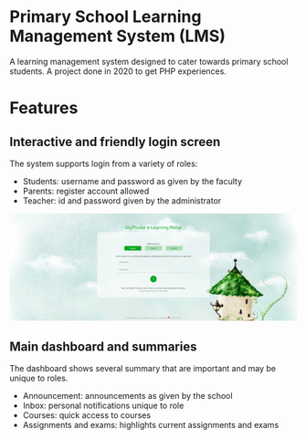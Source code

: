 # Primary School Learning Management System (LMS)
A learning management system designed to cater towards primary school students. A project done in 2020 to get PHP experiences.

# Features
## Interactive and friendly login screen
The system supports login from a variety of roles:
- Students: username and password as given by the faculty
- Parents: register account allowed
- Teacher: id and password given by the administrator

![login screen](screenshot/plms_login.png)

## Main dashboard and summaries
The dashboard shows several summary that are important and may be unique to roles.
- Announcement: announcements as given by the school
- Inbox: personal notifications unique to role
- Courses: quick access to courses
- Assignments and exams: highlights current assignments and exams
